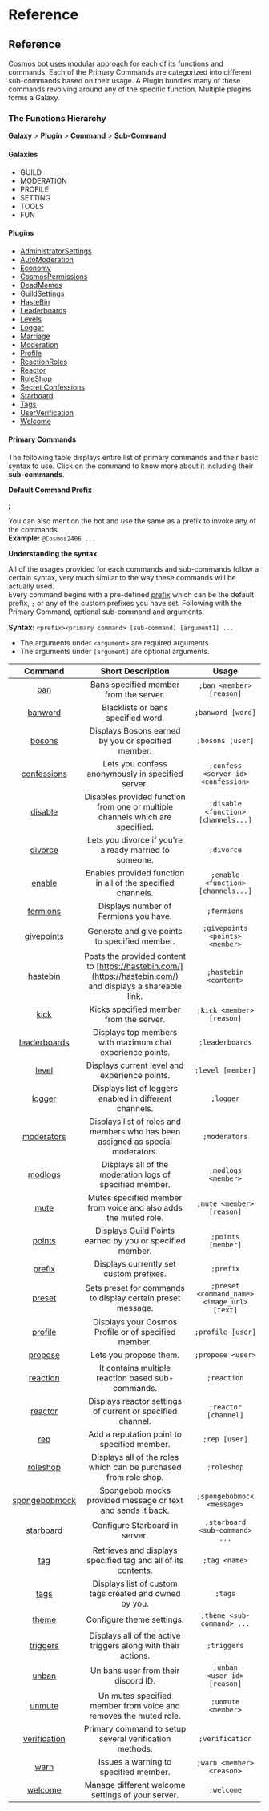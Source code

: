 # Reference

## Reference

Cosmos bot uses modular approach for each of its functions and commands. Each of the Primary Commands are categorized into different sub-commands based on their usage. A Plugin bundles many of these commands revolving around any of the specific function. Multiple plugins forms a Galaxy.

### The Functions Hierarchy

**Galaxy** &gt; **Plugin** &gt; **Command** &gt; **Sub-Command**

#### Galaxies

* GUILD
* MODERATION
* PROFILE
* SETTING
* TOOLS
* FUN

#### Plugins

* [AdministratorSettings](settings/administrator-settings.md)
* [AutoModeration](moderation/auto-moderation.md)
* [Economy](profile/economy.md)
* [CosmosPermissions](guild/cosmos-permissions.md)
* [DeadMemes](fun/dead-memes.md)
* [GuildSettings](guild/guild-settings/)
* [HasteBin](tools/haste-bin.md)
* [Leaderboards](profile/leaderboards.md)
* [Levels](guild/levels.md)
* [Logger](moderation/logger.md)
* [Marriage](profile/marriage.md)
* [Moderation](moderation/moderation.md)
* [Profile](profile/profile.md)
* [ReactionRoles](guild/reaction-roles.md)
* [Reactor](guild/reactor.md)
* [RoleShop](guild/role-shop/)
* [Secret Confessions](guild/secret-confessions.md)
* [Starboard](guild/starboard.md)
* [Tags](tools/tags.md)
* [UserVerification](moderation/user-verification.md)
* [Welcome](guild/welcome/)

#### **Primary** Commands

The following table displays entire list of primary commands and their basic syntax to use. Click on the command to know more about it including their **sub-commands**.

**Default Command Prefix**

**;**

You can also mention the bot and use the same as a prefix to invoke any of the commands.  
**Example:** `@Cosmos2406 ...`

**Understanding the syntax**

All of the usages provided for each commands and sub-commands follow a certain syntax, very much similar to the way these commands will be actually used.  
Every command begins with a pre-defined [prefix](guild/guild-settings/prefix.md) which can be the default prefix, `;` or any of the custom prefixes you have set. Following with the Primary Command, optional sub-command and arguments.

**Syntax:** `<prefix><primary command> [sub-command] [argument1] ...`

* The arguments under `<argument>` are required arguments.
* The arguments under `[argument]` are optional arguments.

| Command | Short Description | Usage |
| :---: | :---: | :---: |
| [ban](https://cosmos.thecosmos.space/moderation/moderation#ban) | Bans specified member from the server. | `;ban <member> [reason]` |
| [banword](https://cosmos.thecosmos.space/moderation/auto-moderation#banword) | Blacklists or bans specified word. | `;banword [word]` |
| [bosons](https://cosmos.thecosmos.space/profile/economy#bosons) | Displays Bosons earned by you or specified member. | `;bosons [user]` |
| [confessions](guild/secret-confessions.md#confessions) | Lets you confess anonymously in specified server. | `;confess <server_id> <confession>` |
| [disable](guild/cosmos-permissions.md#disable) | Disables provided function from one or multiple channels which are specified. | `;disable <function> [channels...]` |
| [divorce](https://cosmos.thecosmos.space/profile/marriage#divorce) | Lets you divorce if you're already married to someone. | `;divorce` |
| [enable](guild/cosmos-permissions.md#enable) | Enables provided function in all of the specified channels. | `;enable <function> [channels...]` |
| [fermions](https://cosmos.thecosmos.space/profile/economy#fermions) | Displays number of Fermions you have. | `;fermions` |
| [givepoints](guild/role-shop/settings.md#givepoints) | Generate and give points to specified member. | `;givepoints <points> <member>` |
| [hastebin](https://cosmos.thecosmos.space/tools/haste-bin#hastebin) | Posts the provided content to [https://hastebin.com/](https://hastebin.com/) and displays a shareable link. | `;hastebin <content>` |
| [kick](https://cosmos.thecosmos.space/moderation/moderation#kick) | Kicks specified member from the server. | `;kick <member> [reason]` |
| [leaderboards](profile/leaderboards.md#leaderboards) | Displays top members with maximum chat experience points. | `;leaderboards` |
| [level](https://cosmos.thecosmos.space/levels#level) | Displays current level and experience points. | `;level [member]` |
| [logger](https://cosmos.thecosmos.space/moderation/logger#logger) | Displays list of loggers enabled in different channels. | `;logger` |
| [moderators](https://cosmos.thecosmos.space/settings/administrator-settings#moderators) | Displays list of roles and members who has been assigned as special moderators. | `;moderators` |
| [modlogs](https://cosmos.thecosmos.space/moderation/moderation#modlogs) | Displays all of the moderation logs of specified member. | `;modlogs <member>` |
| [mute](https://cosmos.thecosmos.space/moderation/moderation#mute) | Mutes specified member from voice and also adds the muted role. | `;mute <member> [reason]` |
| [points](https://cosmos.thecosmos.space/role-shop/points#points) | Displays Guild Points earned by you or specified member. | `;points [member]` |
| [prefix](https://cosmos.thecosmos.space/guild-settings/prefix#prefix) | Displays currently set custom prefixes. | `;prefix` |
| [preset](https://cosmos.thecosmos.space/settings/administrator-settings#preset) | Sets preset for commands to display certain preset message. | `;preset <command_name> <image_url> [text]` |
| [profile](https://cosmos.thecosmos.space/profile/profile#profile) | Displays your Cosmos Profile or of specified member. | `;profile [user]` |
| [propose](https://cosmos.thecosmos.space/profile/marriage#propose) | Lets you propose them. | `;propose <user>` |
| [reaction](https://cosmos.thecosmos.space/reaction-roles#reaction) | It contains multiple reaction based sub-commands. | `;reaction` |
| [reactor](https://cosmos.thecosmos.space/reactor#reactor) | Displays reactor settings of current or specified channel. | `;reactor [channel]` |
| [rep](https://cosmos.thecosmos.space/profile/profile#rep) | Add a reputation point to specified member. | `;rep [user]` |
| [roleshop](https://cosmos.thecosmos.space/role-shop#roleshop) | Displays all of the roles which can be purchased from role shop. | `;roleshop` |
| [spongebobmock](https://cosmos.thecosmos.space/dead-memes#spongebobmock) | Spongebob mocks provided message or text and sends it back. | `;spongebobmock <message>` |
| [starboard](https://cosmos.thecosmos.space/starboard#starboard) | Configure Starboard in server. | `;starboard <sub-command> ...` |
| [tag](https://cosmos.thecosmos.space/tools/tags#tag) | Retrieves and displays specified tag and all of its contents. | `;tag <name>` |
| [tags](https://cosmos.thecosmos.space/tools/tags#tags) | Displays list of custom tags created and owned by you. | `;tags` |
| [theme](https://cosmos.thecosmos.space/guild-settings/theme#theme) | Configure theme settings. | `;theme <sub-command> ...` |
| [triggers](https://cosmos.thecosmos.space/moderation/auto-moderation#triggers) | Displays all of the active triggers along with their actions. | `;triggers` |
| [unban](https://cosmos.thecosmos.space/moderation/moderation#unban) | Un bans user from their discord ID. | `;unban <user_id> [reason]` |
| [unmute](https://cosmos.thecosmos.space/moderation/moderation#unmute) | Un mutes specified member from voice and removes the muted role. | `;unmute <member>` |
| [verification](moderation/user-verification.md#verification) | Primary command to setup several verification methods. | `;verification` |
| [warn](https://cosmos.thecosmos.space/moderation/moderation#warn) | Issues a warning to specified member. | `;warn <member> <reason>` |
| [welcome](https://cosmos.thecosmos.space/welcome#welcome) | Manage different welcome settings of your server. | `;welcome` |

